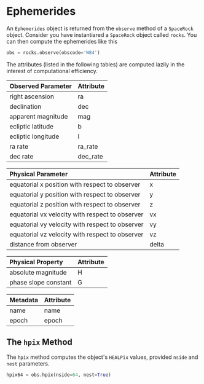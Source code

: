 # Ephemerides

An `Ephemerides` object is returned from the `observe` method of a `SpaceRock` object. 
Consider you have instantiared a `SpaceRock` object called `rocks`. You can then compute the 
ephemerides like this

```Python
obs = rocks.observe(obscode='W84')
```

The attributes (listed in the following tables) are computed lazily in the interest of computational efficiency.

| Observed Parameter                    | Attribute   |
|:--------------------------------------|:------------|
| right ascension                       | ra          |
| declination                           | dec         |
| apparent magnitude                    | mag         |
| ecliptic latitude                     | b           |
| ecliptic longitude                    | l           |
| ra rate                               | ra_rate     |
| dec rate                              | dec_rate    |

| Physical Parameter                               | Attribute   |
|:-------------------------------------------------|:------------|
| equatorial x position with respect to observer   | x           |
| equatorial y position with respect to observer   | y           |
| equatorial z position with respect to observer   | z           |
| equatorial vx velocity with respect to observer  | vx          |
| equatorial vy velocity with respect to observer  | vy          |
| equatorial vz velocity with respect to observer  | vz          |
| distance from observer                           | delta       |

| Physical Property                     | Attribute   |
|:--------------------------------------|:------------|
| absolute magnitude                    | H           |
| phase slope constant                  | G           |


| Metadata                              | Attribute   |
|:--------------------------------------|:------------|
| name                                  | name        |
| epoch                                 | epoch       |

## The `hpix` Method

The `hpix` method computes the object's `HEALPix` values, provided `nside` and `nest` parameters.

```Python
hpix64 = obs.hpix(nside=64, nest=True)
```